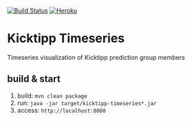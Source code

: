 [![Build Status](https://circleci.com/gh/teeschke/kicktipp-timeseries.svg?style=shield&circle-token=d396db2639eb5dae9ecdfdef8f0c3ef0c46f3d64)](https://circleci.com/gh/teeschke/kicktipp-timeseries/) [![Heroku](https://heroku-badge.herokuapp.com/?app=kicktipp-timeseries&root=index.html&style=flat)](https://kicktipp-timeseries.herokuapp.com/)


# Kicktipp Timeseries

Timeseries visualization of Kicktipp prediction group members

## build & start

1. build: `mvn clean package`
2. run: `java -jar target/kicktipp-timeseries*.jar`
3. access: `http://localhost:8080`